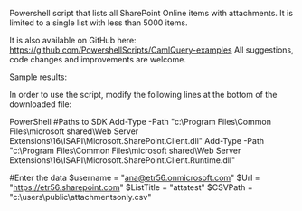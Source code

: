Powershell script that lists all SharePoint Online items with attachments. It is limited to a single list with less than 5000 items.

It is also available on GitHub here: https://github.com/PowershellScripts/CamlQuery-examples All suggestions, code changes and improvements are welcome.

 

Sample results:



 

In order to use the script, modify the following lines at the bottom of the downloaded file:

 

PowerShell
#Paths to SDK 
Add-Type -Path "c:\Program Files\Common Files\microsoft shared\Web Server Extensions\16\ISAPI\Microsoft.SharePoint.Client.dll" 
Add-Type -Path "c:\Program Files\Common Files\microsoft shared\Web Server Extensions\16\ISAPI\Microsoft.SharePoint.Client.Runtime.dll"   
 
  
#Enter the data 
$username = "ana@etr56.onmicrosoft.com" 
$Url = "https://etr56.sharepoint.com" 
$ListTitle = "attatest" 
$CSVPath = "c:\users\public\attachmentsonly.csv"
 
 

 
